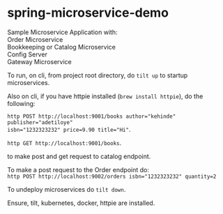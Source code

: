 # spring-microservice-demo 

Sample Microservice Application with:  
Order Microservice   
Bookkeeping or Catalog Microservice   
Config Server  
Gateway Microservice     

To run, on cli, from project root directory, do `tilt up` to startup microservices. 

Also on cli, if you have httpie installed (`brew install httpie`), do the following:  

`http POST http://localhost:9001/books author="kehinde" publisher="adetiloye"`   
`isbn="1232323232" price=9.90 title="Hi"`. 

`http GET http://localhost:9001/books`.

to make post and get request to catalog endpoint.

To make a post request to the Order endpoint do:   
`http POST http://localhost:9002/orders isbn="1232323232" quantity=2`

To undeploy microservices do `tilt down`.

Ensure, tilt, kubernetes, docker, httpie are installed.
